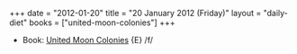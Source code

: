 +++
date = "2012-01-20"
title = "20 January 2012 (Friday)"
layout = "daily-diet"
books = ["united-moon-colonies"]
+++

<ul>
<li class="entry books">Book: <a href="/books/united-moon-colonies">United Moon Colonies</a> {E} /f/</li>
</ul>